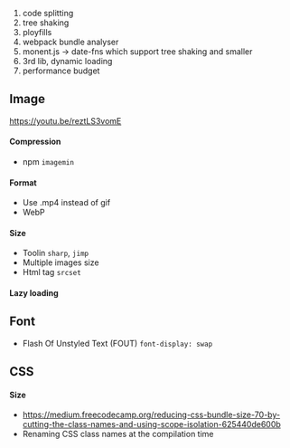 1. code splitting
2. tree shaking 
3. ployfills
4. webpack bundle analyser
5. monent.js -> date-fns which support tree shaking and smaller
6. 3rd lib, dynamic loading
7. performance budget


## Image
https://youtu.be/reztLS3vomE

#### Compression
- npm `imagemin`

#### Format
- Use .mp4 instead of gif
- WebP


#### Size
- Toolin `sharp`, `jimp` 
- Multiple images size
- Html tag `srcset`

#### Lazy loading

## Font
- Flash Of Unstyled Text (FOUT) `font-display: swap`

## CSS
#### Size
- https://medium.freecodecamp.org/reducing-css-bundle-size-70-by-cutting-the-class-names-and-using-scope-isolation-625440de600b
- Renaming CSS class names at the compilation time
